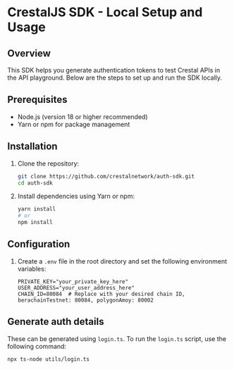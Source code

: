 # CrestalJS SDK - Local Setup and Usage

## Overview

This SDK helps you generate authentication tokens to test Crestal APIs in the API playground. Below are the steps to set up and run the SDK locally.

## Prerequisites

- Node.js (version 18 or higher recommended)
- Yarn or npm for package management

## Installation

1. Clone the repository:

   ```bash
   git clone https://github.com/crestalnetwork/auth-sdk.git
   cd auth-sdk
   ```

2. Install dependencies using Yarn or npm:

   ```bash
   yarn install
   # or
   npm install
   ```

## Configuration

1. Create a `.env` file in the root directory and set the following environment variables:

   ```env
   PRIVATE_KEY="your_private_key_here"
   USER_ADDRESS="your_user_address_here"
   CHAIN_ID=80084  # Replace with your desired chain ID, berachainTestnet: 80084, polygonAmoy: 80002
   ```

## Generate auth details

These can be generated using `login.ts`.
To run the `login.ts` script, use the following command:

```bash
npx ts-node utils/login.ts
```
